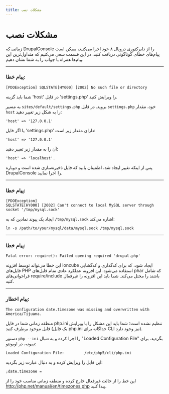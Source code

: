 ```yaml
---
title: مشکلات نصب
---
```

# مشکلات نصب

زمانی که DrupalConsole را از دایرکتوری دروپال ۸ خود اجرا می‌کنید، ممکن است پیام‌های خطای گوناگونی دریافت کنید. در این قسمت سعی می‌کنیم که متداول‌ترین این پیام‌ها همراه با جواب را به شما نشان دهیم.

--- 

### پیام خطا:
```
[PDOException] SQLSTATE[HY000] [2002] No such file or directory
```
شما باید گزینه 'host' در فایل 'settings.php' را ویرایش کنید.

به مسیر `sites/default/settings.php` بروید. در فایل `settings.php` خود، مقدار `host` را به شکل زیر تغییر دهید:
```
'host' => '127.0.0.1'
```
یا اگر فایل 'settings.php' دارای مقدار زیر است:
```
'host' => '127.0.0.1'
```
آن را به مقدار زیر تغییر دهید:
```
'host' => 'localhost'. 
```
پس از اینکه تغییر ایجاد شد، اطمینان یابید که فایل ذخیره‌سازی شده است و دوباره DrupalConsole را اجرا نمایید.

---

### پیام خطا:
```
[PDOException]
SQLSTATE[HY000] [2002] Can't connect to local MySQL server through socket '/tmp/mysql.sock'
```
ایجاد یک پیوند نمادین که به `/tmp/mysql.sock` اشاره می‌کند:
```
ln -s /path/to/your/mysql/data/mysql.sock /tmp/mysql.sock
```

---

### پیام خطا:
```
Fatal error: require(): Failed opening required 'drupal.php'
```
این خطا می‌تواند توسط افزونه ioncube ایجاد شود، که برای کدگذاری و کدگشایی فایل‌های PHP استفاده می‌شود. این افزونه عملکرد عادی تمام فایل‌های phar که شامل فراخوانی‌های require/include باشند را مختل می‌کند. شما باید این افزونه را غیرفعال کنید.

---

### پیام اخطار:
```
The configuration date.timezone was missing and overwritten with America/Tijuana.
```
منطقه زمانی شما در فایل php.ini تنظیم نشده است؛ شما باید این مشکل را با ویرایش فایل موجود برطرف کنید (یک فایل php.ini جداگانه برای CLI نیز وجود دارد).

دستور `php --ini` را اجرا کرده و به دنبال "Loaded Configuration File" بگردید. برای نمونه، در اوبونتو:
```
Loaded Configuration File:         /etc/php5/cli/php.ini
```
این فایل را ویرایش کرده و به دنبال عبارت زیر بگردید:
```
;date.timezone =
```
این خط را از حالت غیرفعال خارج کرده و منطقه زمانی مناسب خود را از http://php.net/manual/en/timezones.php پیدا کنید.
